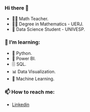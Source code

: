 ### Hi there 👋

<!--
**elainepereiraf/elainepereiraf** is a ✨ _special_ ✨ repository because its `README.md` (this file) appears on your GitHub profile.

Here are some ideas to get you started:

- 🔭 I’m currently working on ...
- 🌱 I’m currently learning ...
- 👯 I’m looking to collaborate on ...
- 🤔 I’m looking for help with ...
- 💬 Ask me about ...
- 📫 How to reach me: ...
- 😄 Pronouns: ...
- ⚡ Fun fact: ...
-->

* 👩‍🏫 Math Teacher.
* 👩‍🎓 Degree in Mathematics - UERJ.
* 👩‍ Data Science Student - UNIVESP.

### 🌱 I’m learning:
* 🐍 Python.
* 🧮 Power BI.
* 🗄  SQL.
* 📊 Data Visualization.
* 🔮 Machine Learning. 
### 📫 How to reach me:
*  [Linkedin]( https://www.linkedin.com/in/elainepereiraf )
